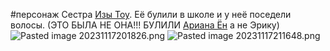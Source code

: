 \#персонаж 
Сестра [Изы Тоу](%D0%98%D0%B7%D0%B0%20%28%D0%98%29%D1%82%D0%BE%D1%83.md). Её булили в школе и у неё поседели волосы. (ЭТО БЫЛА НЕ ОНА!!! БУЛИЛИ [Ариана Ён](%D0%90%D1%80%D0%B8%D0%B0%D0%BD%D0%B0%20%D0%81%D0%BD.md) а не Эрику)
![Pasted image 20231117201826.png](..\..\img\Pasted%20image%2020231117201826.png)
![Pasted image 20231117211648.png](..\..\img\Pasted%20image%2020231117211648.png)
